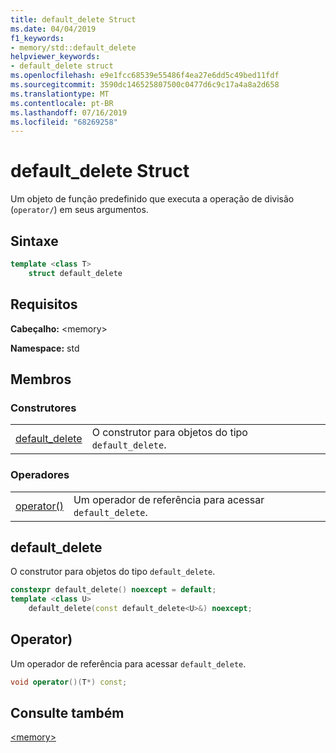 ```yaml
---
title: default_delete Struct
ms.date: 04/04/2019
f1_keywords:
- memory/std::default_delete
helpviewer_keywords:
- default_delete struct
ms.openlocfilehash: e9e1fcc68539e55486f4ea27e6dd5c49bed11fdf
ms.sourcegitcommit: 3590dc146525807500c0477d6c9c17a4a8a2d658
ms.translationtype: MT
ms.contentlocale: pt-BR
ms.lasthandoff: 07/16/2019
ms.locfileid: "68269258"
---
```

# <a name="defaultdelete-struct"></a>default_delete Struct

Um objeto de função predefinido que executa a operação de divisão (`operator/`) em seus argumentos.

## <a name="syntax"></a>Sintaxe

```cpp
template <class T>
    struct default_delete
```

## <a name="requirements"></a>Requisitos

**Cabeçalho:** \<memory>

**Namespace:** std

## <a name="members"></a>Membros

### <a name="constructors"></a>Construtores

|||
|-|-|
|[default_delete](#default_delete)|O construtor para objetos do tipo `default_delete`.|

### <a name="operators"></a>Operadores

|||
|-|-|
|[operator()](#op_paren)|Um operador de referência para acessar `default_delete`.|

## <a name="default_delete"></a> default_delete

O construtor para objetos do tipo `default_delete`.

```cpp
constexpr default_delete() noexcept = default;
template <class U>
    default_delete(const default_delete<U>&) noexcept;
```

## <a name="op_paren"></a> Operator)

Um operador de referência para acessar `default_delete`.

```cpp
void operator()(T*) const;
```

## <a name="see-also"></a>Consulte também

[\<memory>](../standard-library/memory.md)
